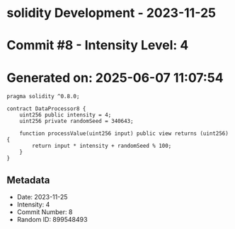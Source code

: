 ﻿# solidity Development - 2023-11-25
# Commit #8 - Intensity Level: 4
# Generated on: 2025-06-07 11:07:54
```solidity
pragma solidity ^0.8.0;

contract DataProcessor8 {
    uint256 public intensity = 4;
    uint256 private randomSeed = 340643;

    function processValue(uint256 input) public view returns (uint256) {
        return input * intensity + randomSeed % 100;
    }
}
```
## Metadata
- Date: 2023-11-25
- Intensity: 4
- Commit Number: 8
- Random ID: 899548493
